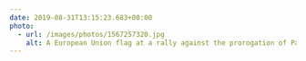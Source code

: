 ```yaml
---
date: 2019-08-31T13:15:23.683+00:00
photo:
  - url: /images/photos/1567257320.jpg
    alt: A European Union flag at a rally against the prorogation of Parliament.
---
```

